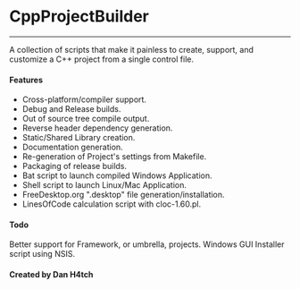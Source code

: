 # CppProjectBuilder
--------------------

A collection of scripts that make it painless to create, support,
and customize a C++ project from a single control file.


#### Features
* Cross-platform/compiler support.
* Debug and Release builds.
* Out of source tree compile output.
* Reverse header dependency generation.
* Static/Shared Library creation.
* Documentation generation.
* Re-generation of Project's settings from Makefile.
* Packaging of release builds.
* Bat script to launch compiled Windows Application.
* Shell script to launch Linux/Mac Application.
* FreeDesktop.org ".desktop" file generation/installation.
* LinesOfCode calculation script with cloc-1.60.pl.


#### Todo
Better support for Framework, or umbrella, projects.
Windows GUI Installer script using NSIS.


#### Created by Dan H4tch

